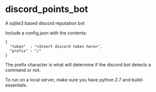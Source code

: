 # discord_points_bot
A sqlite3 based discord reputation bot


Include a config.json with the contents:

```
{
  "token"  : "<Insert discord token here>",
  "prefix" : "/"
}
```
The prefix character is what will determine if the discord bot detects a command or not. 

To run on a local server, make sure you have python 2.7 and build-essentials.
